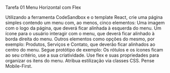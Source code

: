 Tarefa 01 Menu Horizontal com Flex

Utilizando a ferramenta CodeSandbox e o template React, crie uma página simples contendo um menu com, ao menos, cinco elementos: 
Uma imagem com o logo da página, que deverá ficar alinhada à esquerda do menu.
Um ícone para o usuário interagir com o menu, que deverá ficar alinhado à borda direita do menu.
Outros elementos como opções do mesmo, por exemplo: Produtos, Serviços e Contato, que deverão ficar alinhados ao centro do menu.
Segue protótipo de exemplo:
Os rótulos e os ícones ficam ao seu critério, use a sua criatividade.
Use flex e suas propriedades para organizar os itens do menu.
Atribua estilização via classes CSS.
Pense Mobile-First.